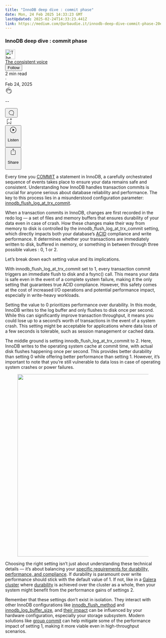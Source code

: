 ```yaml
---
title: "InnoDB deep dive : commit phase"
date: Mon, 24 Feb 2025 14:33:23 GMT
lastUpdated: 2025-02-24T14:33:23.441Z
link: https://medium.com/@arbaudie.it/innodb-deep-dive-commit-phase-20e9022e98d5?source=rss-c779d007e7fe------2
---
```


<article><div class="l"><div class="l"><span class="l"></span><section><div><div class="fu gk gl gm gn go"></div><div class="gp gq gr gs gt"><div class="ab cc"><div class="cj bh gb gc gd ge"><div><h1 class="pw-post-title gu gv gw bf gx gy gz ha hb hc hd he hf hg hh hi hj hk hl hm hn ho hp hq hr hs ht hu hv hw bk" data-testid="storyTitle" id="663f">InnoDB deep dive : commit phase</h1><div><div class="speechify-ignore ab cq"><div class="speechify-ignore bh l"><div class="ab hx hy hz ia ib ic id ie if ig ih"><div class="ab q ih"><div class="ab ii"><div><div aria-hidden="false" class="bm"><a href="/@arbaudie.it?source=post_page---byline--20e9022e98d5---------------------------------------" rel="noopener follow"><div class="l ij ik by il im"><div class="l fl"><img alt="The consistent voice" class="l fe by bz ca cy" data-testid="authorPhoto" height="32" loading="lazy" src="https://miro.medium.com/v2/da:true/resize:fill:64:64/0*7vBG_L_kSIeOh095" width="32"/><div class="in by l bz ca fu n io fv"></div></div></div></a></div></div></div><span class="bf b bg z bk"><div class="ip ab q"><div class="ab q iq"><div class="ab q"><div><div aria-hidden="false" class="bm"><span class="bf b bg z bk"><a class="ag ah ai aj ak al am an ao ap aq ar as ir" data-testid="authorName" href="/@arbaudie.it?source=post_page---byline--20e9022e98d5---------------------------------------" rel="noopener follow">The consistent voice</a></span></div></div></div><div class="is bm"></div><div aria-hidden="false" class="bm"><div class="bm"><button class="it iu iv ap ab cc q aq ey iw ix iy iz"><span class="bf b bg z bk"><span class="l ja">Follow</span></span></button></div></div></div></div></span></div><div class="ab q jb"><span class="bf b bg z dv"><div class="ab ae"><span data-testid="storyReadTime">2 min read</span><div aria-hidden="true" class="jc jd l"><span aria-hidden="true" class="l"><span class="bf b bg z dv">·</span></span></div><span data-testid="storyPublishDate">Feb 24, 2025</span></div></span></div></div><div class="ab cq je jf jg jh ji jj jk jl jm jn jo jp jq jr js jt"><div class="h k w fi fj q"><div class="kj l"><div class="ab q kk kl"><div class="pw-multi-vote-icon fl km kn ko kp"><span><a class="ag ah ai aj ak al am an ao ap aq ar as at au" data-testid="headerClapButton" href="/m/signin?actionUrl=https%3A%2F%2Fmedium.com%2F_%2Fvote%2Fp%2F20e9022e98d5&amp;operation=register&amp;redirect=https%3A%2F%2Fmedium.com%2F%40arbaudie.it%2Finnodb-deep-dive-commit-phase-20e9022e98d5&amp;user=The+consistent+voice&amp;userId=c779d007e7fe&amp;source=---header_actions--20e9022e98d5---------------------clap_footer------------------" rel="noopener follow"><div><div aria-hidden="false" class="bm"><div class="kq ap kr ks kt ku an kv kw kx kp"><svg aria-label="clap" height="24" viewbox="0 0 24 24" width="24" xmlns="http://www.w3.org/2000/svg"><path clip-rule="evenodd" d="M11.37.828 12 3.282l.63-2.454zM13.916 3.953l1.523-2.112-1.184-.39zM8.589 1.84l1.522 2.112-.337-2.501zM18.523 18.92c-.86.86-1.75 1.246-2.62 1.33a6 6 0 0 0 .407-.372c2.388-2.389 2.86-4.951 1.399-7.623l-.912-1.603-.79-1.672c-.26-.56-.194-.98.203-1.288a.7.7 0 0 1 .546-.132c.283.046.546.231.728.5l2.363 4.157c.976 1.624 1.141 4.237-1.324 6.702m-10.999-.438L3.37 14.328a.828.828 0 0 1 .585-1.408.83.83 0 0 1 .585.242l2.158 2.157a.365.365 0 0 0 .516-.516l-2.157-2.158-1.449-1.449a.826.826 0 0 1 1.167-1.17l3.438 3.44a.363.363 0 0 0 .516 0 .364.364 0 0 0 0-.516L5.293 9.513l-.97-.97a.826.826 0 0 1 0-1.166.84.84 0 0 1 1.167 0l.97.968 3.437 3.436a.36.36 0 0 0 .517 0 .366.366 0 0 0 0-.516L6.977 7.83a.82.82 0 0 1-.241-.584.82.82 0 0 1 .824-.826c.219 0 .43.087.584.242l5.787 5.787a.366.366 0 0 0 .587-.415l-1.117-2.363c-.26-.56-.194-.98.204-1.289a.7.7 0 0 1 .546-.132c.283.046.545.232.727.501l2.193 3.86c1.302 2.38.883 4.59-1.277 6.75-1.156 1.156-2.602 1.627-4.19 1.367-1.418-.236-2.866-1.033-4.079-2.246M10.75 5.971l2.12 2.12c-.41.502-.465 1.17-.128 1.89l.22.465-3.523-3.523a.8.8 0 0 1-.097-.368c0-.22.086-.428.241-.584a.847.847 0 0 1 1.167 0m7.355 1.705c-.31-.461-.746-.758-1.23-.837a1.44 1.44 0 0 0-1.11.275c-.312.24-.505.543-.59.881a1.74 1.74 0 0 0-.906-.465 1.47 1.47 0 0 0-.82.106l-2.182-2.182a1.56 1.56 0 0 0-2.2 0 1.54 1.54 0 0 0-.396.701 1.56 1.56 0 0 0-2.21-.01 1.55 1.55 0 0 0-.416.753c-.624-.624-1.649-.624-2.237-.037a1.557 1.557 0 0 0 0 2.2c-.239.1-.501.238-.715.453a1.56 1.56 0 0 0 0 2.2l.516.515a1.556 1.556 0 0 0-.753 2.615L7.01 19c1.32 1.319 2.909 2.189 4.475 2.449q.482.08.971.08c.85 0 1.653-.198 2.393-.579.231.033.46.054.686.054 1.266 0 2.457-.52 3.505-1.567 2.763-2.763 2.552-5.734 1.439-7.586z" fill-rule="evenodd"></path></svg></div></div></div></a></span></div><div class="pw-multi-vote-count l ky kz la lb lc ld le"><p class="bf b dw z dv"><span class="lf">--</span></p></div></div></div><div><div aria-hidden="false" class="bm"><button aria-label="responses" class="ap kq lg lh ab q fm li lj"><svg class="lk" height="24" viewbox="0 0 24 24" width="24" xmlns="http://www.w3.org/2000/svg"><path d="M18.006 16.803c1.533-1.456 2.234-3.325 2.234-5.321C20.24 7.357 16.709 4 12.191 4S4 7.357 4 11.482c0 4.126 3.674 7.482 8.191 7.482.817 0 1.622-.111 2.393-.327.231.2.48.391.744.559 1.06.693 2.203 1.044 3.399 1.044.224-.008.4-.112.486-.287a.49.49 0 0 0-.042-.518c-.495-.67-.845-1.364-1.04-2.057a4 4 0 0 1-.125-.598zm-3.122 1.055-.067-.223-.315.096a8 8 0 0 1-2.311.338c-4.023 0-7.292-2.955-7.292-6.587 0-3.633 3.269-6.588 7.292-6.588 4.014 0 7.112 2.958 7.112 6.593 0 1.794-.608 3.469-2.027 4.72l-.195.168v.255c0 .056 0 .151.016.295.025.231.081.478.154.733.154.558.398 1.117.722 1.659a5.3 5.3 0 0 1-2.165-.845c-.276-.176-.714-.383-.941-.59z"></path></svg></button></div></div></div><div class="ab q ju jv jw jx jy jz ka kb kc kd ke kf kg kh ki"><div class="ll k j i d"></div><div class="h k"><div><div aria-hidden="false" class="bm"><span><a class="ag ah ai aj ak al am an ao ap aq ar as at au" data-testid="headerBookmarkButton" href="/m/signin?actionUrl=https%3A%2F%2Fmedium.com%2F_%2Fbookmark%2Fp%2F20e9022e98d5&amp;operation=register&amp;redirect=https%3A%2F%2Fmedium.com%2F%40arbaudie.it%2Finnodb-deep-dive-commit-phase-20e9022e98d5&amp;source=---header_actions--20e9022e98d5---------------------bookmark_footer------------------" rel="noopener follow"><svg aria-label="Add to list bookmark button" class="dv lm" fill="none" height="25" viewbox="0 0 25 25" width="25" xmlns="http://www.w3.org/2000/svg"><path d="M18 2.5a.5.5 0 0 1 1 0V5h2.5a.5.5 0 0 1 0 1H19v2.5a.5.5 0 1 1-1 0V6h-2.5a.5.5 0 0 1 0-1H18zM7 7a1 1 0 0 1 1-1h3.5a.5.5 0 0 0 0-1H8a2 2 0 0 0-2 2v14a.5.5 0 0 0 .805.396L12.5 17l5.695 4.396A.5.5 0 0 0 19 21v-8.5a.5.5 0 0 0-1 0v7.485l-5.195-4.012a.5.5 0 0 0-.61 0L7 19.985z" fill="currentColor"></path></svg></a></span></div></div></div><div class="fe ln co"><div class="l ae"><div class="ab cc"><div class="lo lp lq lr ls lt cj bh"><div class="ab"><div aria-hidden="false" class="bm"><div><div aria-hidden="false" class="bm"><button aria-label="Listen" class="ag fm ai aj ak al am lu ao ap aq ey lv lw lj lx ly lz ma mb s mc md me mf mg mh mi u mj mk ml" data-testid="audioPlayButton"><svg fill="none" height="24" viewbox="0 0 24 24" width="24" xmlns="http://www.w3.org/2000/svg"><path clip-rule="evenodd" d="M3 12a9 9 0 1 1 18 0 9 9 0 0 1-18 0m9-10C6.477 2 2 6.477 2 12s4.477 10 10 10 10-4.477 10-10S17.523 2 12 2m3.376 10.416-4.599 3.066a.5.5 0 0 1-.777-.416V8.934a.5.5 0 0 1 .777-.416l4.599 3.066a.5.5 0 0 1 0 .832" fill="currentColor" fill-rule="evenodd"></path></svg><div class="j i d"><p class="bf b bg z dv">Listen</p></div></button></div></div></div></div></div></div></div></div><div aria-describedby="postFooterSocialMenu" aria-hidden="false" aria-labelledby="postFooterSocialMenu" class="bm"><div><div aria-hidden="false" class="bm"><button aria-controls="postFooterSocialMenu" aria-expanded="false" aria-label="Share Post" class="ag fm ai aj ak al am lu ao ap aq ey lv lw lj lx ly lz ma mb s mc md me mf mg mh mi u mj mk ml" data-testid="headerSocialShareButton"><svg fill="none" height="24" viewbox="0 0 24 24" width="24" xmlns="http://www.w3.org/2000/svg"><path clip-rule="evenodd" d="M15.218 4.931a.4.4 0 0 1-.118.132l.012.006a.45.45 0 0 1-.292.074.5.5 0 0 1-.3-.13l-2.02-2.02v7.07c0 .28-.23.5-.5.5s-.5-.22-.5-.5v-7.04l-2 2a.45.45 0 0 1-.57.04h-.02a.4.4 0 0 1-.16-.3.4.4 0 0 1 .1-.32l2.8-2.8a.5.5 0 0 1 .7 0l2.8 2.79a.42.42 0 0 1 .068.498m-.106.138.008.004v-.01zM16 7.063h1.5a2 2 0 0 1 2 2v10a2 2 0 0 1-2 2h-11c-1.1 0-2-.9-2-2v-10a2 2 0 0 1 2-2H8a.5.5 0 0 1 .35.15.5.5 0 0 1 .15.35.5.5 0 0 1-.15.35.5.5 0 0 1-.35.15H6.4c-.5 0-.9.4-.9.9v10.2a.9.9 0 0 0 .9.9h11.2c.5 0 .9-.4.9-.9v-10.2c0-.5-.4-.9-.9-.9H16a.5.5 0 0 1 0-1" fill="currentColor" fill-rule="evenodd"></path></svg><div class="j i d"><p class="bf b bg z dv">Share</p></div></button></div></div></div></div></div></div></div></div></div><p class="pw-post-body-paragraph mm mn gw mo b mp mq mr ms mt mu mv mw mx my mz na nb nc nd ne nf ng nh ni nj gp bk" id="9740">Every time you <a class="ag nk" href="https://hackmysql.com/group-commit-and-trx-dependency-tracking" rel="noopener ugc nofollow" target="_blank">COMMIT</a> a statement in InnoDB, a carefully orchestrated sequence of events takes place to ensure your data remains safe and consistent. Understanding how InnoDB handles transaction commits is crucial for anyone serious about database reliability and performance. The key to this process lies in a misunderstood configuration parameter: <a class="ag nk" href="https://mariadb.com/kb/en/innodb-system-variables/#innodb_flush_log_at_trx_commit" rel="noopener ugc nofollow" target="_blank">innodb_flush_log_at_trx_commit</a>.</p><p class="pw-post-body-paragraph mm mn gw mo b mp mq mr ms mt mu mv mw mx my mz na nb nc nd ne nf ng nh ni nj gp bk" id="3a50">When a transaction commits in InnoDB, changes are first recorded in the redo log — a set of files and memory buffers that ensures durability of your data even in case of crash. How these changes make their way from memory to disk is controlled by the innodb_flush_log_at_trx_commit setting, which directly impacts both your database’s <a class="ag nk" href="https://en.wikipedia.org/wiki/ACID" rel="noopener ugc nofollow" target="_blank">ACID</a> compliance and write performance. It determines whether your transactions are immediately written to disk, buffered in memory, or something in between through three possible values : 0, 1 or 2.</p><p class="pw-post-body-paragraph mm mn gw mo b mp mq mr ms mt mu mv mw mx my mz na nb nc nd ne nf ng nh ni nj gp bk" id="c5e4">Let’s break down each setting value and its implications.</p><p class="pw-post-body-paragraph mm mn gw mo b mp mq mr ms mt mu mv mw mx my mz na nb nc nd ne nf ng nh ni nj gp bk" id="8ce0">With innodb_flush_log_at_trx_commit set to 1, every transaction commit triggers an immediate flush to disk and a fsync() call. This means your data is safe even in the event of a complete system failure, making it the only setting that guarantees true ACID compliance. However, this safety comes at the cost of increased I/O operations and potential performance impact, especially in write-heavy workloads.</p><p class="pw-post-body-paragraph mm mn gw mo b mp mq mr ms mt mu mv mw mx my mz na nb nc nd ne nf ng nh ni nj gp bk" id="4eb2">Setting the value to 0 prioritizes performance over durability. In this mode, InnoDB writes to the log buffer and only flushes to disk once per second. While this can significantly improve transaction throughput, it means you could lose up to a second’s worth of transactions in the event of a system crash. This setting might be acceptable for applications where data loss of a few seconds is tolerable, such as session management or cached data.</p><p class="pw-post-body-paragraph mm mn gw mo b mp mq mr ms mt mu mv mw mx my mz na nb nc nd ne nf ng nh ni nj gp bk" id="5b4b">The middle ground is setting innodb_flush_log_at_trx_commit to 2. Here, InnoDB writes to the operating system cache at commit time, with actual disk flushes happening once per second. This provides better durability than setting 0 while offering better performance than setting 1. However, it’s important to note that you’re still vulnerable to data loss in case of operating system crashes or power failures.</p><figure class="no np nq nr ns nt nl nm paragraph-image"><div class="nu nv fl nw bh nx" role="button" tabindex="0"><div class="nl nm nn"><picture><source sizes="(min-resolution: 4dppx) and (max-width: 700px) 50vw, (-webkit-min-device-pixel-ratio: 4) and (max-width: 700px) 50vw, (min-resolution: 3dppx) and (max-width: 700px) 67vw, (-webkit-min-device-pixel-ratio: 3) and (max-width: 700px) 65vw, (min-resolution: 2.5dppx) and (max-width: 700px) 80vw, (-webkit-min-device-pixel-ratio: 2.5) and (max-width: 700px) 80vw, (min-resolution: 2dppx) and (max-width: 700px) 100vw, (-webkit-min-device-pixel-ratio: 2) and (max-width: 700px) 100vw, 700px" srcset="https://miro.medium.com/v2/resize:fit:640/format:webp/1*utaf_GgXp4UNHk31SEZdIg.png 640w, https://miro.medium.com/v2/resize:fit:720/format:webp/1*utaf_GgXp4UNHk31SEZdIg.png 720w, https://miro.medium.com/v2/resize:fit:750/format:webp/1*utaf_GgXp4UNHk31SEZdIg.png 750w, https://miro.medium.com/v2/resize:fit:786/format:webp/1*utaf_GgXp4UNHk31SEZdIg.png 786w, https://miro.medium.com/v2/resize:fit:828/format:webp/1*utaf_GgXp4UNHk31SEZdIg.png 828w, https://miro.medium.com/v2/resize:fit:1100/format:webp/1*utaf_GgXp4UNHk31SEZdIg.png 1100w, https://miro.medium.com/v2/resize:fit:1400/format:webp/1*utaf_GgXp4UNHk31SEZdIg.png 1400w" type="image/webp"/><source data-testid="og" sizes="(min-resolution: 4dppx) and (max-width: 700px) 50vw, (-webkit-min-device-pixel-ratio: 4) and (max-width: 700px) 50vw, (min-resolution: 3dppx) and (max-width: 700px) 67vw, (-webkit-min-device-pixel-ratio: 3) and (max-width: 700px) 65vw, (min-resolution: 2.5dppx) and (max-width: 700px) 80vw, (-webkit-min-device-pixel-ratio: 2.5) and (max-width: 700px) 80vw, (min-resolution: 2dppx) and (max-width: 700px) 100vw, (-webkit-min-device-pixel-ratio: 2) and (max-width: 700px) 100vw, 700px" srcset="https://miro.medium.com/v2/resize:fit:640/1*utaf_GgXp4UNHk31SEZdIg.png 640w, https://miro.medium.com/v2/resize:fit:720/1*utaf_GgXp4UNHk31SEZdIg.png 720w, https://miro.medium.com/v2/resize:fit:750/1*utaf_GgXp4UNHk31SEZdIg.png 750w, https://miro.medium.com/v2/resize:fit:786/1*utaf_GgXp4UNHk31SEZdIg.png 786w, https://miro.medium.com/v2/resize:fit:828/1*utaf_GgXp4UNHk31SEZdIg.png 828w, https://miro.medium.com/v2/resize:fit:1100/1*utaf_GgXp4UNHk31SEZdIg.png 1100w, https://miro.medium.com/v2/resize:fit:1400/1*utaf_GgXp4UNHk31SEZdIg.png 1400w"/><img alt="" class="bh lt ny c" height="588" loading="eager" role="presentation" width="700"/></picture></div></div></figure><p class="pw-post-body-paragraph mm mn gw mo b mp mq mr ms mt mu mv mw mx my mz na nb nc nd ne nf ng nh ni nj gp bk" id="a277">Choosing the right setting isn’t just about understanding these technical details — it’s about balancing your <a class="ag nk" href="https://www.percona.com/blog/maximal-write-througput-in-mysql/" rel="noopener ugc nofollow" target="_blank">specific requirements for durability, performance, and compliance</a>. If durability is paramount over write performance should stick with the default value of 1. If not, like in a <a class="ag nk" href="https://galeracluster.com/" rel="noopener ugc nofollow" target="_blank">Galera cluster</a> where <a class="ag nk" href="https://en.wikipedia.org/wiki/ACID#Durability" rel="noopener ugc nofollow" target="_blank">durability</a> is achieved over the cluster as a whole, then your system might benefit from the performance gains of settings 2.</p><p class="pw-post-body-paragraph mm mn gw mo b mp mq mr ms mt mu mv mw mx my mz na nb nc nd ne nf ng nh ni nj gp bk" id="f2ab">Remember that these settings don’t exist in isolation. They interact with other InnoDB configurations like <a class="ag nk" href="https://mariadb.com/kb/en/innodb-system-variables/#innodb_flush_method" rel="noopener ugc nofollow" target="_blank">innodb_flush_method</a> and <a class="ag nk" href="https://mariadb.com/kb/en/innodb-system-variables/#innodb_log_buffer_size" rel="noopener ugc nofollow" target="_blank">innodb_log_buffer_size</a>, and <a class="ag nk" href="https://linuxblog.io/innodb_flush_method-innodb_flush_log_at_trx_commit-optimizing-mysql/" rel="noopener ugc nofollow" target="_blank">their impact</a> can be influenced by your hardware configuration, especially your storage subsystem. Modern solutions like <a class="ag nk" href="https://hackmysql.com/group-commit-and-trx-dependency-tracking" rel="noopener ugc nofollow" target="_blank">group commit</a> can help mitigate some of the performance impact of setting 1, making it more viable even in high-throughput scenarios.</p></div></div></div></div></section></div></div></article>
